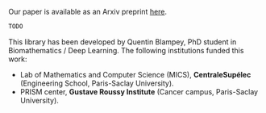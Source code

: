Our paper is available as an Arxiv preprint [here](TODO).
```txt
TODO
```

This library has been developed by Quentin Blampey, PhD student in Biomathematics / Deep Learning. The following institutions funded this work:

- Lab of Mathematics and Computer Science (MICS), **CentraleSupélec** (Engineering School, Paris-Saclay University).
- PRISM center, **Gustave Roussy Institute** (Cancer campus, Paris-Saclay University).